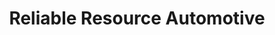 ---
title: "Reliable Resource Automotive"
url: /detroit/reliable-resource-automotive/
shop: shop
---